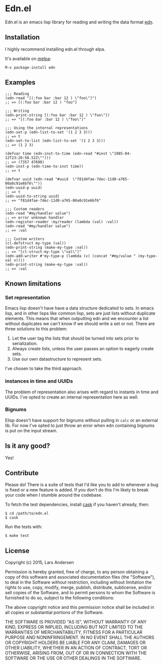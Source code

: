 # Edn.el

Edn.el is an emacs lisp library for reading and writing the data
format [edn](https://github.com/edn-format/edn).

## Installation

I highly recommend installing edn.el through elpa.

It's available on [melpa](http://melpa.milkbox.net/):

    M-x package-install edn

## Examples
```elisp
;;; Reading
(edn-read "[(:foo bar :bar 12 ) \"foo\"]")
;; => [(:foo bar :bar 12 ) "foo"]

;;; Writing
(edn-print-string [(:foo bar :bar 12 ) \"foo\"])
;; => "[(:foo bar :bar 12 ) \"foo\"]"

;;; Using the internal representations
(edn-set-p (edn-list-to-set '(1 2 3 3)))
;; => t
(edn-set-to-list (edn-list-to-set '(1 2 3 3)))
;; => (1 2 3)

(defvar time (edn-inst-to-time (edn-read "#inst \"1985-04-12T23:20:50.52Z\"")))
;; => (7357 47698)
(edn-inst-p (edn-time-to-inst time))
;; => t

(defvar uuid (edn-read "#uuid  \"f81d4fae-7dec-11d0-a765-00a0c91e6bf6\""))
(edn-uuid-p uuid)
;; => t
(edn-uuid-to-string uuid)
;; => "f81d4fae-7dec-11d0-a765-00a0c91e6bf6"

;;; Custom readers
(edn-read "#my/handler value")
;; => error unknown handler
(edn-register-reader :my/reader (lambda (val) :val))
(edn-read "#my/handler value")
;; => :val

;;; Custom writers
(cl-defstruct my-type (val))
(edn-print-string (make-my-type :val))
;; => "[cl-struct-my-type \"val\"]"
(edn-add-writer #'my-type-p (lambda (v) (concat "#my/value " (my-type-val v))))
(edn-print-string (make-my-type :val))
;; => :val
```

## Known limitations

### Set representation

Emacs lisp doesn't have have a data structure dedicated to sets.  In emacs lisp, and in other lisps like common lisp, sets are just lists without duplicate elements.  This means that when outputting edn and we encounter a list without duplicates we can't know if we should write a set or not.  There are three solutions to this problem:

1. Let the user tag the lists that should be turned into sets prior to serialization.
2. Always create lists, unless the user passes an option to eagerly create sets.
3. Use our own datastructure to represent sets.

I've chosen to take the third approach.

### instances in time and UUIDs

The problem of representation also arises with regard to instants in time and UUIDs.  I've opted to create an internal representation here as well.

### Bignums

Elisp doesn't have support for bignums without pulling in `calc` or an external lib.  For now I've opted to just throw an error when edn containing bignums is put on the input stream.

## Is it any good?

Yes!

## Contribute

Please do!  There is a suite of tests that I'd like you to add to whenever a bug is fixed or a new feature is added.  If you don't do this I'm likely to break your code when I stumble around the codebase.

To fetch the test dependencies, install [cask](https://github.com/rejeep/cask.el) if you haven't already, then:

    $ cd /path/to/edn.el
    $ cask

Run the tests with:

    $ make test

## License

Copyright (c)  2015, Lars Andersen

Permission is hereby granted, free of charge, to any person obtaining a copy
of this software and associated documentation files (the "Software"), to deal
in the Software without restriction, including without limitation the rights
to use, copy, modify, merge, publish, distribute, sublicense, and/or sell
copies of the Software, and to permit persons to whom the Software is
furnished to do so, subject to the following conditions:

The above copyright notice and this permission notice shall be included in
all copies or substantial portions of the Software.

THE SOFTWARE IS PROVIDED "AS IS", WITHOUT WARRANTY OF ANY KIND, EXPRESS OR
IMPLIED, INCLUDING BUT NOT LIMITED TO THE WARRANTIES OF MERCHANTABILITY,
FITNESS FOR A PARTICULAR PURPOSE AND NONINFRINGEMENT. IN NO EVENT SHALL THE
AUTHORS OR COPYRIGHT HOLDERS BE LIABLE FOR ANY CLAIM, DAMAGES OR OTHER
LIABILITY, WHETHER IN AN ACTION OF CONTRACT, TORT OR OTHERWISE, ARISING FROM,
OUT OF OR IN CONNECTION WITH THE SOFTWARE OR THE USE OR OTHER DEALINGS IN
THE SOFTWARE.
